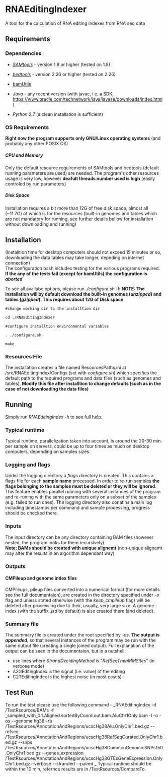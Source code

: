 # RNAEditingIndexer
A tool for the calculation of RNA editing indexes from RNA seq data

## Requirements
### Dependencies
- _[SAMtools](http://samtools.sourceforge.net/)_ - version 1.8 or higher (tested on 1.8)
- _[bedtools](https://bedtools.readthedocs.io/en/latest)_ - version 2.26 or higher (tested on 2.26)
- [bamUtils](https://genome.sph.umich.edu/wiki/BamUtil)

- _Java_ - any recent version (with javac, i.e. a SDK, https://www.oracle.com/technetwork/java/javase/downloads/index.html)
- _Python 2.7_ (a clean installation is sufficient)
### OS Requirements
**Right now the program supports only GNU/Linux operating systems** (and probably any other POSIX OS)

##### CPU and Memory
Only the default resource requirements of SAMtools and bedtools (default running parameters are used) are needed. The program's other resources usage is very low, however **deafult threads number used is high** (easily controled by run parameters)

##### Disk Space
Installation requires a bit more than 12G of free disk space, almost all (~11.7G) of which is for the resources (built-in genomes and tables which are not mandatory for running, see further details bellow for installation without downloading and running)

## Installation
(Installtion time for desktop computers should not exceed 15 minutes or so, downloading the data tables may take longer, depnding on internet connection)  
The configuration bash includes testing for the various programs required. **If the any of the tests fail (except for bamUtils) the configuration is _aborted_**

To see all availabe options, please run *./configure.sh -h*
**NOTE: The installation will by default download the built-in genomes (_unzipped_) and tables (_gzipped_). This requires about 12G of Disk space**

```
#change working dir to the installtion dir

cd ./RNAEditingIndexer

#configure installtion environmental variables

. ./configure.sh

make
```

### Resources File
The installation creates a file named ResourcesPaths.ini at <install dir>/src/RNAEditingIndex/Configs (set with *configure.sh*) which specifies the default path to the required programs and data files (such as genomes and tables). **Modify this file after installtion to change defaults (such as in the case of not downloading the data files)**

## Running
Simply run _RNAEditingIndex -h_  to see full help.

### Typical runtime
Typical runtime, parallelization taken into account, is around the 20-30 min. per sample on servers, could be up to four times as much on desktop computers, depending on samples sizes.

### Logging and flags
Under the logging directory a _flags_ directory is created. This contains a flags file for each **sample name** processed. In order to re-run samples **the flags belonging to the samples must be deleted or they will be ignored**. This feature enables parallel running with several instances of the program and re-runing with the same parameters only on a subset of the samples (e.g. failed to run ones). The logging directory also conatins a main log including timestamps per command and sample processing, progress should be checked there.

### Inputs
The input directory can be any directory containing BAM files (however nested, the program looks for them recursively)  
**Note: BAMs should be created with unique alignemt** (non-unique alignemt may alter the results in an algorithm dependant way)

### Outputs
#### CMPileup and genome index files
CMPileups, pileup files converted into a numerical format (for more details see the full documentaion), are created in the directory specified under _-o_ flag and unless stated otherwise (with the _keep_cmpileup_ flag) will be deleted after processing due to their, usually, very large size. A genome index (with the suffix _.jsd_ by default) is also created there (and deleted).

### Summary file
The summary file is created under the root specified by _-os_. **The output is _appended_**, so that several instances of the program may be run with the same output file (creating a single joined output).
Full explanation of the output can be seen in the documentaion, but in a nutshell:
  - use lines where _StrandDecidingMethod_ is "_RefSeqThenMMSites_" (in verbose mode)
  - A2GEditingIndex is the signal (i.e. value) of the editing
  - C2TEditingIndex is the highest noise (in most cases)
## Test Run
To run the test please use the following command - _RNAEditingIndex -d <InstallPath>/TestRsources/BAMs -f _sampled_with_0.1.Aligned.sortedByCoord.out.bam.AluChr1Only.bam -l <your wanted logs dir> -o <wanted cmpileup output dir> -os <wanted summery dir> --genome hg38 -rb <InstallPath>/TestRsources/AnnotationAndRegions/ucscHg38Alu.OnlyChr1.bed.gz --refseq <InstallPath>/TestRsources/AnnotationAndRegions/ucscHg38RefSeqCurated.OnlyChr1.bed.gz --snps  <InstallPath>/TestRsources/AnnotationAndRegions/ucscHg38CommonGenomicSNPs150.OnlyChr1.bed.gz --genes_expression  <InstallPath>/TestRsources/AnnotationAndRegions/ucscHg38GTExGeneExpression.OnlyChr1.bed.gz--verbose --stranded --paired _
  Typical runtime should be within the 10 min, refernce results are in <InstallPath>/TestRsources/CompareTo.

